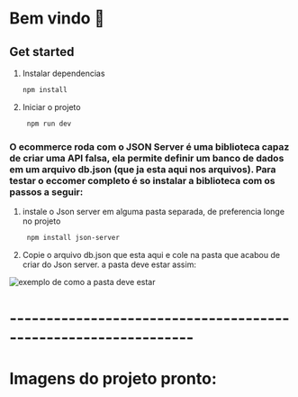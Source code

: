 # Bem vindo 👋

## Get started

1. Instalar dependencias

   ```bash
   npm install
   ```

2. Iniciar o projeto

   ```bash
    npm run dev
   ```

### O ecommerce roda com o JSON Server é uma biblioteca capaz de criar uma API falsa, ela permite definir um banco de dados em um arquivo db.json (que ja esta aqui nos arquivos). Para testar o eccomer completo é so instalar a biblioteca com os passos a seguir:

1. instale o Json server em alguma pasta separada, de preferencia longe no projeto

   ```bash
    npm install json-server
   ```

2. Copie o arquivo db.json que esta aqui e cole na pasta que acabou de criar do Json server. a pasta deve estar assim:

<img src="./src/image/Captura de Tela 2024-06-18 às 16.25.34.png" alt="exemplo de como a pasta deve estar">

# ---------------------------------------------------------------

# Imagens do projeto pronto:

